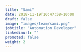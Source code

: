 ```yaml
---
title: "Sami"
date: 2018-11-19T10:47:58+10:00
draft: false
image: "images/team/sami.png"
jobtitle: "Automation Developer"
linkedinurl: ""
promoted: false
weight: 2
---
```

